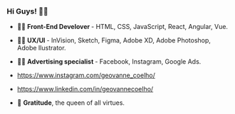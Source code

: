 ### Hi Guys! 🐱‍👤

- 👨‍💻 <b> Front-End Develover </b> - HTML, CSS, JavaScript, React, Angular, Vue.

- 👨‍🔧 <b> UX/UI </b> - InVision, Sketch, Figma, Adobe XD, Adobe Photoshop, Adobe Ilustrator.

- 🕵️‍♂️ <b> Advertising specialist </b> - Facebook, Instagram, Google Ads.

- https://www.instagram.com/geovanne_coelho/
- https://www.linkedin.com/in/geovannecoelho/


- 🤴 <b>Gratitude</b>, the queen of all virtues.



<!--
**geovannecoelho/geovannecoelho** is a ✨ _special_ ✨ repository because its `README.md` (this file) appears on your GitHub profile.

Here are some ideas to get you started:

- 🔭 I’m currently working on ...
- 🌱 I’m currently learning ...
- 👯 I’m looking to collaborate on ...
- 🤔 I’m looking for help with ...
- 💬 Ask me about ...
- 📫 How to reach me: ...
- 😄 Pronouns: ...
- ⚡ Fun fact: ...
-->
